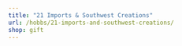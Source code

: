 ```yaml
---
title: "21 Imports & Southwest Creations"
url: /hobbs/21-imports-and-southwest-creations/
shop: gift
---
```

